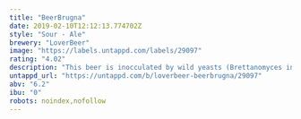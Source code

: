```yaml
---
title: "BeerBrugna"
date: 2019-02-10T12:12:13.774702Z
style: "Sour - Ale"
brewery: "LoverBeer"
image: "https://labels.untappd.com/labels/29097"
rating: "4.02"
description: "This beer is inocculated by wild yeasts (Brettanomyces included) and lactic bacteria. Small, dark and very sweet Damaschine variety plums, also called Ramassin in Piemontese dialect, are added in steeping to restart a new fermentation to characterize the product.  BeerBrugna is matured in oak barrels (3hl or 5hl capacity) for twelve months.   The unique use of Damaschine plums gives to this extraordinary beer a lot of warm and sensuous fruity notes, facing clear, though never too aggressive, sour and citric flavors. Despite its low pH, this unique beer is well balanced thanks to a remarkable fullness and to impressive fruity flavors persisting for a long time.  By Lorenzo Dabove aka Kuaska"
untappd_url: "https://untappd.com/b/loverbeer-beerbrugna/29097"
abv: "6.2"
ibu: "0"
robots: noindex,nofollow
---
```

